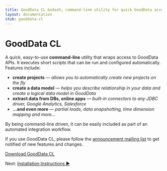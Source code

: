 ```yaml
---
title: GoodData CL &ndash; command-line utility for quick GoodData access
layout: documentation
stub: gooddata-cl
---
```


# GoodData CL
A quick, easy-to-use **command-line** utility that wraps access to GoodData APIs. It executes short scripts that can be run and configured automatically. Features include:

 * **create projects** &mdash; <em>allows you to automatically create new projects on the fly</em>
 * **create a data model** &mdash; <em>helps you describe relationship in your data and create a logical data model in GoodData</em>
 * **extract data from DBs, online apps** &mdash; <em>built-in connectors to any JDBC driver, Google Analytics, Salesforce</em>
 * **…and even more** &mdash; *partial loads, data snapshotting, time dimension mapping and more…*

By being command-line driven, it can be easily included as part of an automated integration workflow.

If you use GoodData CL, please follow the [announcement mailing list](http://groups.google.com/group/gooddata-cl-announce/) to get notified of new features and changes.
            
<a class="greenButton" href="http://github.com/gooddata/GoodData-CL/downloads">Download GoodData CL</a>
            
<div class="next">Next:&nbsp;<a href="{{ site.root }}/gooddata-cl/install.html">Installation Instructions&nbsp;▶</a></div>
